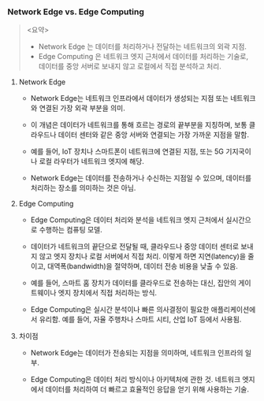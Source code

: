 ### Network Edge vs. Edge Computing



> <요약>
>
> - Network Edge 는 데이터를 처리하거나 전달하는 네트워크의 외곽 지점.
> - Edge Computing 은 네트워크 엣지 근처에서 데이터를 처리하는 기술로, 데이터를 중앙 서버로 보내지 않고 로컬에서 직접 분석하고 처리.



1. Network Edge

   - Network Edge는 네트워크 인프라에서 데이터가 생성되는 지점 또는 네트워크와 연결된 가장 외곽 부분을 의미.

   - 이 개념은 데이터가 네트워크를 통해 흐르는 경로의 끝부분을 지칭하며, 보통 클라우드나 데이터 센터와 같은 중앙 서버와 연결되는 가장 가까운 지점을 말함.

   - 예를 들어, IoT 장치나 스마트폰이 네트워크에 연결된 지점, 또는 5G 기지국이나 로컬 라우터가 네트워크 엣지에 해당.

   - Network Edge는 데이터를 전송하거나 수신하는 지점일 수 있으며, 데이터를 처리하는 장소를 의미하는 것은 아님.

2. Edge Computing

   - Edge Computing은 데이터 처리와 분석을 네트워크 엣지 근처에서 실시간으로 수행하는 컴퓨팅 모델.

   - 데이터가 네트워크의 끝단으로 전달될 때, 클라우드나 중앙 데이터 센터로 보내지 않고 엣지 장치나 로컬 서버에서 직접 처리. 이렇게 하면 지연(latency)을 줄이고, 대역폭(bandwidth)을 절약하며, 데이터 전송 비용을 낮출 수 있음.

   - 예를 들어, 스마트 홈 장치가 데이터를 클라우드로 전송하는 대신, 집안의 게이트웨이나 엣지 장치에서 직접 처리하는 방식.

   - Edge Computing은 실시간 분석이나 빠른 의사결정이 필요한 애플리케이션에서     유리함. 예를 들어, 자율 주행차나 스마트 시티, 산업 IoT 등에서 사용됨.

3. 차이점

   - Network Edge는 데이터가 전송되는 지점을 의미하며, 네트워크 인프라의 일부.

   - Edge Computing은 데이터 처리 방식이나 아키텍처에 관한 것. 네트워크 엣지에서 데이터를 처리하여 더 빠르고 효율적인 응답을 얻기 위해 사용하는 기술.